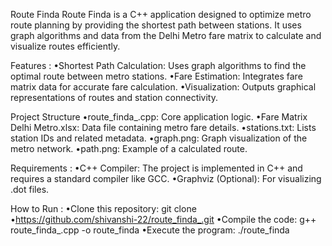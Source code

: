 Route Finda
Route Finda is a C++ application designed to optimize metro route planning by providing the shortest path between stations. It uses graph algorithms and data from the Delhi Metro fare matrix to calculate and visualize routes efficiently.

Features : 
•Shortest Path Calculation: Uses graph algorithms to find the optimal route between metro stations.
•Fare Estimation: Integrates fare matrix data for accurate fare calculation.
•Visualization: Outputs graphical representations of routes and station connectivity.

Project Structure
•route_finda_.cpp: Core application logic.
•Fare Matrix Delhi Metro.xlsx: Data file containing metro fare details.
•stations.txt: Lists station IDs and related metadata.
•graph.png: Graph visualization of the metro network.
•path.png: Example of a calculated route.

Requirements :
•C++ Compiler: The project is implemented in C++ and requires a standard compiler like GCC.
•Graphviz (Optional): For visualizing .dot files.

How to Run :
•Clone this repository:
git clone •https://github.com/shivanshi-22/route_finda_.git
•Compile the code:
g++ route_finda_.cpp -o route_finda
•Execute the program:
./route_finda
